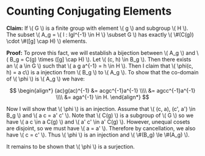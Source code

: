 Counting Conjugating Elements
=============================

**Claim:** If \\( G \\) is a finite group with element \\( g \\) and subgroup \\( H \\). The subset \\( A_g = \\{  l : lgl^{-1} \in H \\} \subset G \\) has exactly \\( \\#(C(g)) \cdot \\#([g] \cap H) \\) elements.

**Proof:** To prove this fact, we will establish a bijection between \\( A_g \\) and \\( B_g = C(g) \times ([g] \cap H) \\). Let \\( (c, h) \in B_g \\). Then there exists an \\( a \in G \\) such that \\( a g a^{-1} = h \in H \\). Then I claim that \\( \phi(c, h) = a c\\) is a injection from \\( B_g \\) to \\( A_g \\). To show that the co-domain of \\( \phi \\) is \\( A_g \\) we have: 

$$
\begin{align*}
    (ac)g(ac)^{-1} &= acgc^{-1}a^{-1} \\\\
    &= agcc^{-1}a^{-1} \\\\
    &= aga^{-1} \in H.
\end{align*}
$$

Now I will show that \\( \phi \\) is an injection. Assume that \\( (c, a), (c', a') \in B_g \\) and \\( a c = a' c' \\). Note that \\( C(g) \\) is a subgroup of \\( G \\) so we have \\( a c \in a C(g) \\) and \\( a' c' \in a' C(g) \\). However, unequal cosets are disjoint, so we must have \\( a = a' \\). Therefore by cancellation, we also have \\( c = c' \\). Thus \\( \phi \\) is an injection and \\( \\#(B_g) \le \\#(A_g) \\).


It remains to be shown that \\( \phi \\) is a surjection.
